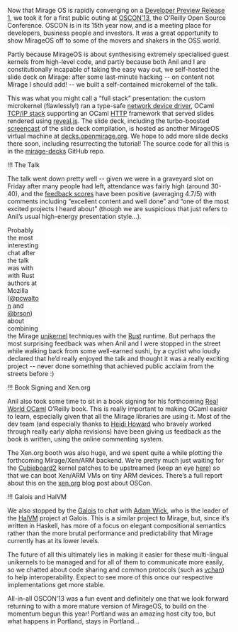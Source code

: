 Now that Mirage OS is rapidly converging on a [Developer Preview Release 1](http://github.com/avsm/mirage/issues/102), we took it for a first public outing at [OSCON’13](http://www.oscon.com/oscon2013/), the O’Reilly Open Source Conference. OSCON is in its 15th year now, and is a meeting place for developers, business people and investors. It was a great opportunity to show MirageOS off to some of the movers and shakers in the OSS world.

Partly because MirageOS is about synthesising extremely specialised guest kernels from high-level code, and partly because both Anil and I are constitutionally incapable of taking the easy way out, we self-hosted the slide deck on Mirage: after some last-minute hacking -- on content not Mirage I should add! -- we built a self-contained microkernel of the talk.

This was what you might call a “full stack” presentation: the custom microkernel (flawlessly!) ran a type-safe [network device driver](https://github.com/mirage/mirage-platform/blob/master/xen/lib/netif.ml), OCaml [TCP/IP stack](http://github.com/mirage/mirage-net) supporting an OCaml [HTTP](http://github.com/mirage/ocaml-cohttp) framework that served slides rendered using [reveal.js](http://lab.hakim.se/reveal-js/). The slide deck, including the turbo-boosted [screencast](http://www.youtube.com/watch?v=2Mx8Bd5JYyo) of the slide deck compilation, is hosted as another MirageOS virtual machine at [decks.openmirage.org](http://decks.openmirage.org/). We hope to add more slide decks there soon, including resurrecting the tutorial! The source code for all this is in the [mirage-decks](http://github.com/mirage/mirage-decks) GitHub repo.

!!! The Talk

The talk went down pretty well -- given we were in a graveyard slot on Friday after many people had left, attendance was fairly high (around 30-40), and the [feedback scores](http://www.oscon.com/oscon2013/public/schedule/detail/28956) have been positive (averaging 4.7/5) with comments including “excellent content and well done” and “one of the most excited projects I heard about” (though we are suspicious that just refers to Anil’s usual high-energy presentation style...).

<iframe align="right" style="margin-left: 10px;" width="420" height="235" src="//www.youtube-nocookie.com/embed/2Mx8Bd5JYyo" frameborder="0" allowfullscreen="1"> </iframe>

Probably the most interesting chat after the talk was with with Rust authors at Mozilla ([@pcwalton](http://twitter.com/pcwalton) and [@brson](https://github.com/brson)) about combining the Mirage [unikernel](http://anil.recoil.org/papers/2013-asplos-mirage.pdf) techniques with the [Rust](http://www.rust-lang.org) runtime. But perhaps the most surprising feedback was when Anil and I were stopped in the street while walking back from some well-earned sushi, by a cyclist who loudly declared that he’d really enjoyed the talk and thought it was a really exciting project -- never done something that achieved public acclaim from the streets before :)

!!! Book Signing and Xen.org

Anil also took some time to sit in a book signing for his forthcoming
[Real World OCaml](http://realworldocaml.org) O’Reilly book.  This is
really important to making OCaml easier to learn, especially given that
all the Mirage libraries are using it.  Most of the dev team (and especially
thanks to [Heidi Howard](https://twitter.com/heidiann360) who bravely worked
through really early alpha revisions) have been giving
us feedback as the book is written, using the online commenting system.

The Xen.org booth was also huge, and we spent quite a while plotting the
forthcoming Mirage/Xen/ARM backend. We’re pretty much just waiting for the
[Cubieboard2](http://cubieboard.org) kernel patches to be upstreamed (keep an
eye [here](http://linux-sunxi.org/Main_Page)) so that we can boot Xen/ARM VMs
on tiny ARM devices.  There’s a full report about this on the
[xen.org](http://blog.xen.org/index.php/2013/07/31/the-xen-project-at-oscon/)
blog post about OSCon.

!!! Galois and HalVM

We also stopped by the [Galois](http://corp.galois.com) to chat with [Adam
Wick](https://twitter.com/acwpdx), who is the leader of the
[HalVM](http://corp.galois.com/halvm) project at Galois. This is a similar
project to Mirage, but, since it’s written in Haskell, has more of a focus
on elegant compositional semantics rather than the more brutal performance
and predictability that Mirage currently has at its lower levels.

The future of all this ultimately lies in making it easier for these
multi-lingual unikernels to be managed and for all of them to communicate more
easily, so we chatted about code sharing and common protocols (such as
[vchan](https://github.com/vbmithr/ocaml-vchan)) to help interoperability.
Expect to see more of this once our respective implementations get more stable.

All-in-all OSCON’13 was a fun event and definitely one that we look forward
returning to with a more mature version of MirageOS, to build on the momentum
begun this year!  Portland was an amazing host city too, but what happens in
Portland, stays in Portland...
